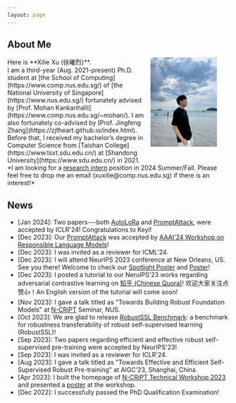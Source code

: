 ```yaml
---
layout: page
---
```


## About Me
<!-- <img src="/images/me3.jpg" class='floatpic'> -->
<img src="/images/me3.jpg" style="float:right; margin-left:1em; margin-right:2em; margin-bottom:1em; width:30%; height: 60%;">
Here is **Xilie Xu (徐曦烈)**. <br/>
I am a third-year (Aug. 2021-present) Ph.D. student at [the School of Computing](https://www.comp.nus.edu.sg/) of [the National University of Singapore](https://www.nus.edu.sg/) fortunately advised by [Prof. Mohan Kankanhalli](https://www.comp.nus.edu.sg/~mohan/). I am also fortunately co-advised by [Prof. Jingfeng Zhang](https://zjfheart.github.io/index.html). Before that, I received my bachelor’s degree in Computer Science from [Taishan College](https://www.tsxt.sdu.edu.cn/) at [Shandong University](https://www.sdu.edu.cn/) in 2021.

<br/>
*I am looking for a <u>research intern</u> position in 2024 Summer/Fall. Please feel free to drop me an email (xuxilie@comp.nus.edu.sg) if there is an interest!*​​​​

## News
<ul>
<li>
[Jan 2024]: Two papers---both <a href="https://arxiv.org/abs/2310.01818">AutoLoRa</a> and <a href="https://godxuxilie.github.io/project_page/prompt_attack">PromptAttack</a>, were accepted by ICLR'24! Congratulations to Keyi!
</li>
<li>
[Dec 2023]: Our <a href="https://godxuxilie.github.io/project_page/prompt_attack">PromptAttack</a> was accepted by <a href="https://sites.google.com/vectorinstitute.ai/relm2024/home">AAAI'24 Workshop on Responsible Language Models</a>!
</li>
<li>
[Dec 2023]: I was invited as a reviewer for ICML'24.
</li>
<li>
[Dec 2023]: I will attend NeurIPS 2023 conference at New Orleans, US. See you there! Welcome to check our <a href="https://nips.cc/virtual/2023/poster/70886">Spotlight Poster</a> and <a href="https://nips.cc/virtual/2023/poster/69867">Poster</a>!
</li>
<li>
[Dec 2023]: I posted a tutorial to our NeruIPS'23 works regarding adversarial contrastive learning on <a href="https://zhuanlan.zhihu.com/p/669541942">知乎 (Chinese Quora)</a>! 欢迎大家关注点赞👍！An English version of the tutorial will come soon!
</li>
<li>
[Nov 2023]: I gave a talk titled as "Towards Building Robust Foundation Models" at <a href="https://ncript.comp.nus.edu.sg/">N-CRiPT</a> Seminar, NUS. 
</li>
<li>
[Oct 2023]: We are glad to release <a href="https://robustssl.github.io">RobustSSL Benchmark</a>: a benchmark for robustness transferability of robust self-supervised learning (RobustSSL)!
</li>
<li>
[Sep 2023]: Two papers regarding efficient and effective robust self-supervised pre-training were accepted by NeurIPS'23!
</li>
<li>
[Sep 2023]: I was invited as a reviewer for ICLR'24.
</li>
<li>
[Aug 2023]: I gave a talk titled as "Towards Effective and Efficient Self-Supervised Robust Pre-training" at AIGC’23, Shanghai, China.
</li>
<li>
[Apr 2023]: I built the homepage of <a href="https://ncript.comp.nus.edu.sg/site/ncript-workshop-2023/">N-CRiPT Technical Workshop 2023</a> and presented a <a href="/file/poster/NCRiPT_workshop_poster_Xu_Xilie.pdf">poster</a> at the workshop.
</li>
<li>
[Dec 2022]: I successfully passed the PhD Qualification Examination!
</li>
</ul>